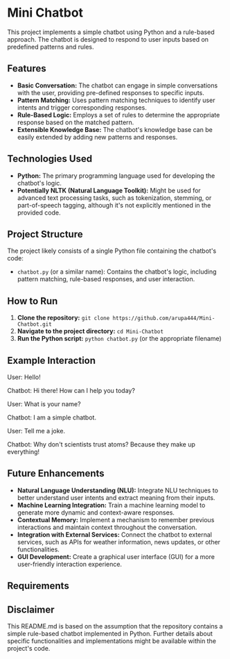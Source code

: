 # Mini Chatbot

This project implements a simple chatbot using Python and a rule-based approach. The chatbot is designed to respond to user inputs based on predefined patterns and rules.

## Features

- **Basic Conversation:** The chatbot can engage in simple conversations with the user, providing pre-defined responses to specific inputs.
- **Pattern Matching:** Uses pattern matching techniques to identify user intents and trigger corresponding responses.
- **Rule-Based Logic:** Employs a set of rules to determine the appropriate response based on the matched pattern.
- **Extensible Knowledge Base:** The chatbot's knowledge base can be easily extended by adding new patterns and responses.

## Technologies Used

- **Python:** The primary programming language used for developing the chatbot's logic.
- **Potentially NLTK (Natural Language Toolkit):** Might be used for advanced text processing tasks, such as tokenization, stemming, or part-of-speech tagging, although it's not explicitly mentioned in the provided code.

## Project Structure

The project likely consists of a single Python file containing the chatbot's code:

- `chatbot.py` (or a similar name): Contains the chatbot's logic, including pattern matching, rule-based responses, and user interaction.

## How to Run

1. **Clone the repository:** `git clone https://github.com/arupa444/Mini-Chatbot.git`
2. **Navigate to the project directory:** `cd Mini-Chatbot`
3. **Run the Python script:** `python chatbot.py` (or the appropriate filename)

## Example Interaction

User: Hello!

Chatbot: Hi there! How can I help you today?

User: What is your name?

Chatbot: I am a simple chatbot.

User: Tell me a joke.

Chatbot: Why don't scientists trust atoms? Because they make up everything!

## Future Enhancements

- **Natural Language Understanding (NLU):** Integrate NLU techniques to better understand user intents and extract meaning from their inputs.
- **Machine Learning Integration:** Train a machine learning model to generate more dynamic and context-aware responses.
- **Contextual Memory:** Implement a mechanism to remember previous interactions and maintain context throughout the conversation.
- **Integration with External Services:** Connect the chatbot to external services, such as APIs for weather information, news updates, or other functionalities.
- **GUI Development:** Create a graphical user interface (GUI) for a more user-friendly interaction experience.

## Requirements



## Disclaimer

This README.md is based on the assumption that the repository contains a simple rule-based chatbot implemented in Python. Further details about specific functionalities and implementations might be available within the project's code. 
